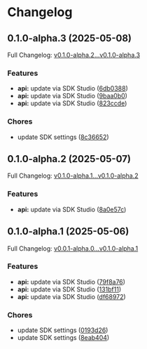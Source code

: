 # Changelog

## 0.1.0-alpha.3 (2025-05-08)

Full Changelog: [v0.1.0-alpha.2...v0.1.0-alpha.3](https://github.com/Accelerator321/MageBankSdk/compare/v0.1.0-alpha.2...v0.1.0-alpha.3)

### Features

* **api:** update via SDK Studio ([6db0388](https://github.com/Accelerator321/MageBankSdk/commit/6db03884e5dc479fe9647256bd480fb9bb8e1d27))
* **api:** update via SDK Studio ([9baa0b0](https://github.com/Accelerator321/MageBankSdk/commit/9baa0b0147cb2a4d0b82dc9efb191469fd6d8755))
* **api:** update via SDK Studio ([823ccde](https://github.com/Accelerator321/MageBankSdk/commit/823ccde0e4305ae4680f65a827cb136277f663cb))


### Chores

* update SDK settings ([8c36652](https://github.com/Accelerator321/MageBankSdk/commit/8c36652b5de5eada4e33ebee16d64c3cfb64e630))

## 0.1.0-alpha.2 (2025-05-07)

Full Changelog: [v0.1.0-alpha.1...v0.1.0-alpha.2](https://github.com/Accelerator321/MageBankSdk/compare/v0.1.0-alpha.1...v0.1.0-alpha.2)

### Features

* **api:** update via SDK Studio ([8a0e57c](https://github.com/Accelerator321/MageBankSdk/commit/8a0e57c811164ee23aca033e303fa0c9f466d18f))

## 0.1.0-alpha.1 (2025-05-06)

Full Changelog: [v0.0.1-alpha.0...v0.1.0-alpha.1](https://github.com/Accelerator321/MageBankSdk/compare/v0.0.1-alpha.0...v0.1.0-alpha.1)

### Features

* **api:** update via SDK Studio ([79f8a76](https://github.com/Accelerator321/MageBankSdk/commit/79f8a76c6d869f054009905337da33012d349349))
* **api:** update via SDK Studio ([131bf11](https://github.com/Accelerator321/MageBankSdk/commit/131bf11f80afcf8686d43032f189cfab42cd5994))
* **api:** update via SDK Studio ([df68972](https://github.com/Accelerator321/MageBankSdk/commit/df68972bb88bdd7bd9708812a2e2aea42898f985))


### Chores

* update SDK settings ([0193d26](https://github.com/Accelerator321/MageBankSdk/commit/0193d26e5613f8d92c5173ec8d770691fa5519de))
* update SDK settings ([8eab404](https://github.com/Accelerator321/MageBankSdk/commit/8eab404853d61567738f217ff7b936fdd9a6844c))
